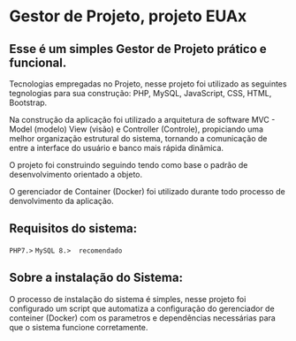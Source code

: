 
# Gestor de Projeto, projeto EUAx

## Esse é um simples Gestor de Projeto prático e funcional.

Tecnologias empregadas no Projeto, nesse projeto foi utilizado as seguintes tegnologias para sua construção: PHP, MySQL, JavaScript, CSS, HTML, Bootstrap.

Na construção da aplicação foi utilizado a arquitetura de software MVC - Model (modelo) View (visão) e Controller (Controle), propiciando uma melhor organização estrutural do sistema, tornando a comunicação de entre a interface do usuário e banco mais rápida dinãmica.

O projeto foi construindo seguindo tendo como base o padrão de desenvolvimento orientado a objeto.

O gerenciador de Container (Docker) foi utilizado durante todo processo de denvolvimento da aplicação.

## Requisitos do sistema:

`PHP7.>`
`MySQL 8.>  recomendado`

## Sobre a instalação do Sistema:

O processo de instalação do sistema é simples, nesse projeto foi configurado um script que automatiza a configuração do gerenciador de conteiner (Docker) com os parametros e dependências necessárias para que o sistema funcione corretamente.







